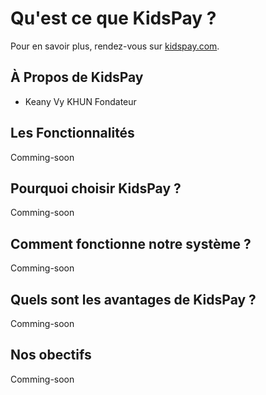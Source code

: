 # Qu'est ce que KidsPay ?

Pour en savoir plus, rendez-vous sur [kidspay.com](https://kidspay.github.io/MVP-landing/kidspay-system/about/).

## À Propos de KidsPay

* Keany Vy KHUN Fondateur

## Les Fonctionnalités

Comming-soon

## Pourquoi choisir KidsPay ?

Comming-soon

## Comment fonctionne notre système ?

Comming-soon

## Quels sont les avantages de KidsPay ?

Comming-soon

## Nos obectifs

Comming-soon
